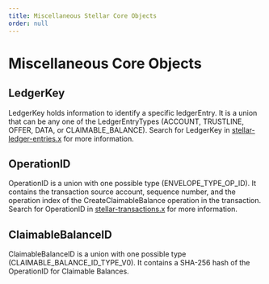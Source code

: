 ```yaml
---
title: Miscellaneous Stellar Core Objects
order: null
---
```


# Miscellaneous Core Objects

## LedgerKey

LedgerKey holds information to identify a specific ledgerEntry. It is a union that can be any one of the LedgerEntryTypes \(ACCOUNT, TRUSTLINE, OFFER, DATA, or CLAIMABLE\_BALANCE\). Search for LedgerKey in [stellar-ledger-entries.x](https://github.com/stellar/stellar-core/blob/master/src/xdr/Stellar-ledger-entries.x) for more information.

## OperationID

OperationID is a union with one possible type \(ENVELOPE\_TYPE\_OP\_ID\). It contains the transaction source account, sequence number, and the operation index of the CreateClaimableBalance operation in the transaction. Search for OperationID in [stellar-transactions.x](https://github.com/stellar/stellar-core/blob/master/src/xdr/Stellar-transaction.x) for more information.

## ClaimableBalanceID

ClaimableBalanceID is a union with one possible type \(CLAIMABLE\_BALANCE\_ID\_TYPE\_V0\). It contains a SHA-256 hash of the OperationID for Claimable Balances.

